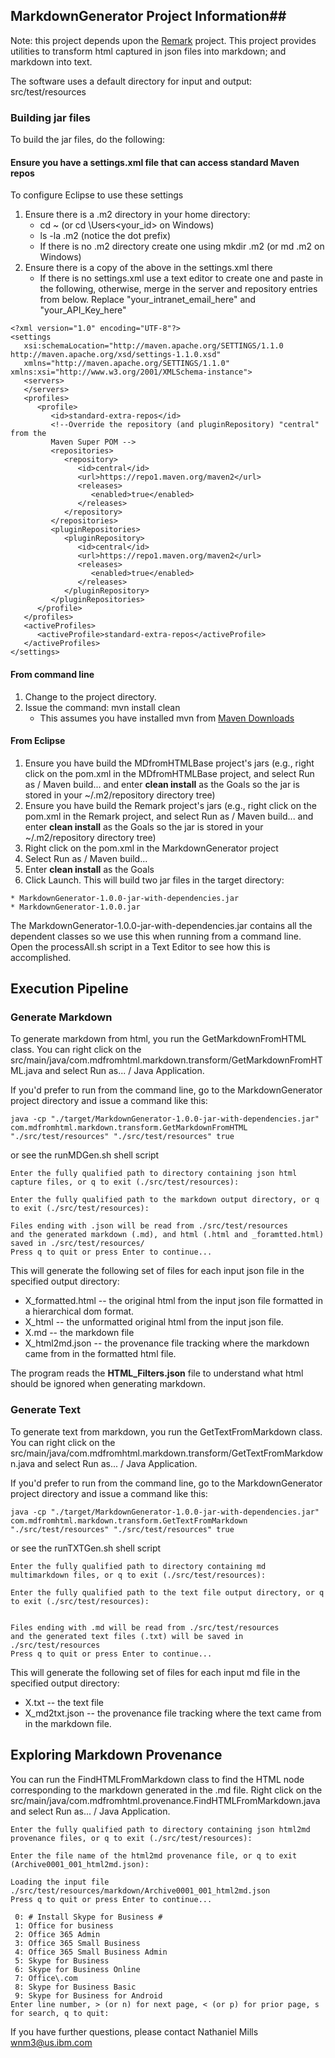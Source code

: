 ## MarkdownGenerator Project Information##

Note: this project depends upon the [Remark][] project. 
This project provides utilities to transform html captured in json files into markdown; and markdown into text.

The software uses a default directory for input and output: src/test/resources

### Building jar files ###

To build the jar files, do the following:

#### Ensure you have a settings.xml file that can access standard Maven repos ####

To configure Eclipse to use these settings
  1. Ensure there is a .m2 directory in your home directory:
     * cd ~ (or cd \Users\<your_id> on Windows)
     * ls -la .m2 (notice the dot prefix)
     * If there is no .m2 directory create one using mkdir .m2 (or md .m2 on Windows)
  2. Ensure there is a copy of the above in the settings.xml there
     * If there is no settings.xml use a text editor to create one and paste in the following, otherwise, merge in the server and repository entries from below. Replace "your_intranet_email_here" and "your_API_Key_here"

```
<?xml version="1.0" encoding="UTF-8"?>
<settings
   xsi:schemaLocation="http://maven.apache.org/SETTINGS/1.1.0 http://maven.apache.org/xsd/settings-1.1.0.xsd"
   xmlns="http://maven.apache.org/SETTINGS/1.1.0" xmlns:xsi="http://www.w3.org/2001/XMLSchema-instance">
   <servers>
   </servers>
   <profiles>
      <profile>
         <id>standard-extra-repos</id>
         <!--Override the repository (and pluginRepository) "central" from the
         Maven Super POM -->
         <repositories>
            <repository>
               <id>central</id>
               <url>https://repo1.maven.org/maven2</url>
               <releases>
                  <enabled>true</enabled>
               </releases>
            </repository>
         </repositories>
         <pluginRepositories>
            <pluginRepository>
               <id>central</id>
               <url>https://repo1.maven.org/maven2</url>
               <releases>
                  <enabled>true</enabled>
               </releases>
            </pluginRepository>
         </pluginRepositories>
      </profile>
   </profiles>
   <activeProfiles>
      <activeProfile>standard-extra-repos</activeProfile>
   </activeProfiles>
</settings>      
```

#### From command line ####

  1. Change to the project directory.
  2. Issue the command: mvn install clean 
     * This assumes you have installed mvn from [Maven Downloads][Maven_Downloads]

#### From Eclipse ####

  1. Ensure you have build the MDfromHTMLBase project's jars (e.g., right click on the pom.xml in the MDfromHTMLBase project, and select Run as / Maven build... and enter **clean install** as the Goals so the jar is stored in your ~/.m2/repository directory tree)
  2. Ensure you have build the Remark project's jars (e.g., right click on the pom.xml in the Remark project, and select Run as / Maven build... and enter **clean install** as the Goals so the jar is stored in your ~/.m2/repository directory tree)
  3. Right click on the pom.xml in the MarkdownGenerator project
  4. Select Run as / Maven build...
  5. Enter **clean install** as the Goals
  6. Click Launch. This will build two jar files in the target directory:
  
    * MarkdownGenerator-1.0.0-jar-with-dependencies.jar
    * MarkdownGenerator-1.0.0.jar

The MarkdownGenerator-1.0.0-jar-with-dependencies.jar contains all the dependent classes so we use this when running from a command line. Open the processAll.sh script in a Text Editor to see how this is accomplished.

## Execution Pipeline ##

### Generate Markdown ###

To generate markdown from html, you run the GetMarkdownFromHTML class. You can right click on the src/main/java/com.mdfromhtml.markdown.transform/GetMarkdownFromHTML.java and select Run as... / Java Application. 

If you'd prefer to run from the command line, go to the MarkdownGenerator project directory and issue a command like this:
```
java -cp "./target/MarkdownGenerator-1.0.0-jar-with-dependencies.jar" com.mdfromhtml.markdown.transform.GetMarkdownFromHTML "./src/test/resources" "./src/test/resources" true
```
or see the runMDGen.sh shell script

```
Enter the fully qualified path to directory containing json html capture files, or q to exit (./src/test/resources):

Enter the fully qualified path to the markdown output directory, or q to exit (./src/test/resources):

Files ending with .json will be read from ./src/test/resources
and the generated markdown (.md), and html (.html and _foramtted.html) saved in ./src/test/resources/
Press q to quit or press Enter to continue...
```

This will generate the following set of files for each input json file in the specified output directory:

  * X_formatted.html -- the original html from the input json file formatted in a hierarchical dom format.
  * X_html -- the unformatted original html from the input json file.
  * X.md -- the markdown file
  * X_html2md.json -- the provenance file tracking where the markdown came from in the formatted html file.

The program reads the **HTML_Filters.json** file to understand what html should be ignored when generating markdown.

### Generate Text ###

To generate text from markdown, you run the GetTextFromMarkdown class. You can right click on the src/main/java/com.mdfromhtml.markdown.transform/GetTextFromMarkdown.java and select Run as... / Java Application.

If you'd prefer to run from the command line, go to the MarkdownGenerator project directory and issue a command like this:
```
java -cp "./target/MarkdownGenerator-1.0.0-jar-with-dependencies.jar" com.mdfromhtml.markdown.transform.GetTextFromMarkdown "./src/test/resources" "./src/test/resources" true
```
or see the runTXTGen.sh shell script

```
Enter the fully qualified path to directory containing md multimarkdown files, or q to exit (./src/test/resources):

Enter the fully qualified path to the text file output directory, or q to exit (./src/test/resources):


Files ending with .md will be read from ./src/test/resources
and the generated text files (.txt) will be saved in ./src/test/resources
Press q to quit or press Enter to continue...
```

This will generate the following set of files for each input md file in the specified output directory:

  * X.txt -- the text file
  * X_md2txt.json -- the provenance file tracking where the text came from in the markdown file.

## Exploring Markdown Provenance ##

You can run the FindHTMLFromMarkdown class to find the HTML node corresponding to the markdown generated in the .md file. Right click on the src/main/java/com.mdfromhtml.provenance.FindHTMLFromMarkdown.java and select Run as... / Java Application.

```
Enter the fully qualified path to directory containing json html2md provenance files, or q to exit (./src/test/resources):

Enter the file name of the html2md provenance file, or q to exit (Archive0001_001_html2md.json):

Loading the input file ./src/test/resources/markdown/Archive0001_001_html2md.json
Press q to quit or press Enter to continue...

 0: # Install Skype for Business #
 1: Office for business
 2: Office 365 Admin
 3: Office 365 Small Business
 4: Office 365 Small Business Admin
 5: Skype for Business
 6: Skype for Business Online
 7: Office\.com
 8: Skype for Business Basic
 9: Skype for Business for Android
Enter line number, > (or n) for next page, < (or p) for prior page, s for search, q to quit:
```
If you have further questions, please contact Nathaniel Mills wnm3@us.ibm.com

[Remark]: https://github.com/IBM/MDfromHTML/tree/dev/Remark
[Maven_Downloads]: http://maven.apache.org/download.cgi
